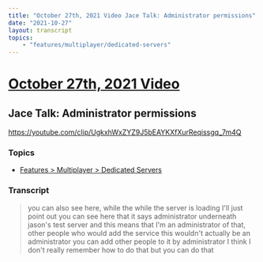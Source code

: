 ```yaml
---
title: "October 27th, 2021 Video Jace Talk: Administrator permissions"
date: "2021-10-27"
layout: transcript
topics:
    - "features/multiplayer/dedicated-servers"
---
```

# [October 27th, 2021 Video](../2021-10-27.md)
## Jace Talk: Administrator permissions
https://youtube.com/clip/UgkxhWxZYZ9J5bEAYKXfXurReqissgq_7m4Q

### Topics
* [Features > Multiplayer > Dedicated Servers](../topics/features/multiplayer/dedicated-servers.md)

### Transcript

> you can also see here, while the while the server is loading I'll just point out you can see here that it says administrator underneath jason's test server and this means that I'm an administrator of that, other people who would add the service this wouldn't actually be an administrator you can add other people to it by administrator I think I don't really remember how to do that but you can do that
